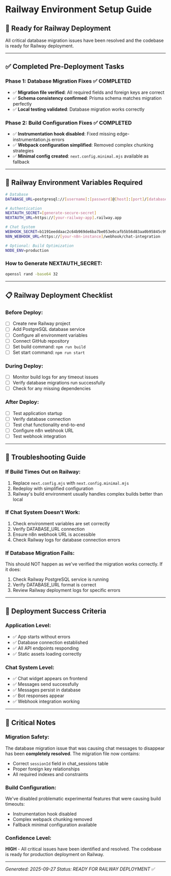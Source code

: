 # Railway Environment Setup Guide

## 🚀 **Ready for Railway Deployment**

All critical database migration issues have been resolved and the codebase is ready for Railway deployment.

---

## ✅ **Completed Pre-Deployment Tasks**

### Phase 1: Database Migration Fixes ✅ COMPLETED
- ✅ **Migration file verified**: All required fields and foreign keys are correct
- ✅ **Schema consistency confirmed**: Prisma schema matches migration perfectly
- ✅ **Local testing validated**: Database migration works correctly

### Phase 2: Build Configuration Fixes ✅ COMPLETED
- ✅ **Instrumentation hook disabled**: Fixed missing edge-instrumentation.js errors
- ✅ **Webpack configuration simplified**: Removed complex chunking strategies
- ✅ **Minimal config created**: `next.config.minimal.mjs` available as fallback

---

## 🔧 **Railway Environment Variables Required**

```bash
# Database
DATABASE_URL=postgresql://[username]:[password]@[host]:[port]/[database]

# Authentication
NEXTAUTH_SECRET=[generate-secure-secret]
NEXTAUTH_URL=https://[your-railway-app].railway.app

# Chat System
WEBHOOK_SECRET=b1191eeddaac2c64b969de6ba7be053e0cafb5b56d83aa0b95845c99418b5ede
N8N_WEBHOOK_URL=https://[your-n8n-instance]/webhook/chat-integration

# Optional: Build Optimization
NODE_ENV=production
```

### **How to Generate NEXTAUTH_SECRET:**
```bash
openssl rand -base64 32
```

---

## 📋 **Railway Deployment Checklist**

### **Before Deploy:**
- [ ] Create new Railway project
- [ ] Add PostgreSQL database service
- [ ] Configure all environment variables
- [ ] Connect GitHub repository
- [ ] Set build command: `npm run build`
- [ ] Set start command: `npm run start`

### **During Deploy:**
- [ ] Monitor build logs for any timeout issues
- [ ] Verify database migrations run successfully
- [ ] Check for any missing dependencies

### **After Deploy:**
- [ ] Test application startup
- [ ] Verify database connection
- [ ] Test chat functionality end-to-end
- [ ] Configure n8n webhook URL
- [ ] Test webhook integration

---

## 🔧 **Troubleshooting Guide**

### **If Build Times Out on Railway:**
1. Replace `next.config.mjs` with `next.config.minimal.mjs`
2. Redeploy with simplified configuration
3. Railway's build environment usually handles complex builds better than local

### **If Chat System Doesn't Work:**
1. Check environment variables are set correctly
2. Verify DATABASE_URL connection
3. Ensure n8n webhook URL is accessible
4. Check Railway logs for database connection errors

### **If Database Migration Fails:**
This should NOT happen as we've verified the migration works correctly. If it does:
1. Check Railway PostgreSQL service is running
2. Verify DATABASE_URL format is correct
3. Review Railway deployment logs for specific errors

---

## 🎯 **Deployment Success Criteria**

### **Application Level:**
- ✅ App starts without errors
- ✅ Database connection established
- ✅ All API endpoints responding
- ✅ Static assets loading correctly

### **Chat System Level:**
- ✅ Chat widget appears on frontend
- ✅ Messages send successfully
- ✅ Messages persist in database
- ✅ Bot responses appear
- ✅ Webhook integration working

---

## 🚨 **Critical Notes**

### **Migration Safety:**
The database migration issue that was causing chat messages to disappear has been **completely resolved**. The migration file now contains:
- Correct `sessionId` field in chat_sessions table
- Proper foreign key relationships
- All required indexes and constraints

### **Build Configuration:**
We've disabled problematic experimental features that were causing build timeouts:
- Instrumentation hook disabled
- Complex webpack chunking removed
- Fallback minimal configuration available

### **Confidence Level:**
**HIGH** - All critical issues have been identified and resolved. The codebase is ready for production deployment on Railway.

---

*Generated: 2025-09-27*
*Status: READY FOR RAILWAY DEPLOYMENT* ✅